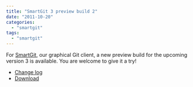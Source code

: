 ```yaml
---
title: "SmartGit 3 preview build 2"
date: "2011-10-20"
categories: 
  - "smartgit"
tags: 
  - "smartgit"
---
```


For [SmartGit](http://www.syntevo.com/smartgit/), our graphical Git client, a new preview build for the upcoming version 3 is available. You are welcome to give it a try!

- [Change log](http://www.syntevo.com/smartgit/changelog-eap.txt)
- [Download](http://www.syntevo.com/smartgit/early-access.html)
[](http://www.syntevo.com/smartgit/early-access.html)
